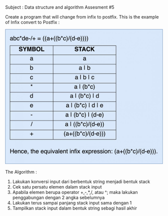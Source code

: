 Subject : Data structure and algorithm Assesment #5

Create a program that will change from infix to postfix.
This is the example of Infix convert to Postfix :

![alt text](https://github.com/reeuze/Algorithm-Convert-Postfix-to-Infix/blob/main/Image/Postfix%20to%20Infix.jpg?raw=true)

The Algorithm :
1. Lakukan konversi input dari berbentuk string menjadi bentuk stack
2. Cek satu persatu elemen dalam stack input
3. Apabila elemen berupa operator +,-,*,/, atau ^; maka lakukan penggabungan dengan 2 angka sebelumnya
4. Lakukan terus sampai panjang stack input sama dengan 1
5. Tampilkan stack input dalam bentuk string sebagi hasil akhir